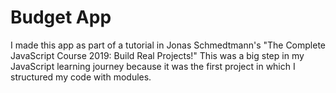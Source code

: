<h1>Budget App</h1>
<p>I made this app as part of a tutorial in Jonas Schmedtmann's "The Complete JavaScript Course 2019: Build Real Projects!" This was a big step in my JavaScript learning journey because it was the first project in which I structured my code with modules. 
</p>
